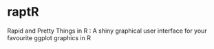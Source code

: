 # raptR
Rapid and Pretty Things in R : A shiny graphical user interface for your favourite ggplot graphics in R
